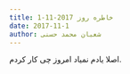 ```yaml
---
title: خاطره روز 2017-11-1
date: 2017-11-1
author: شعبان محمد حسنی
---
```


اصلا یادم نمیاد امروز چی کار کردم.